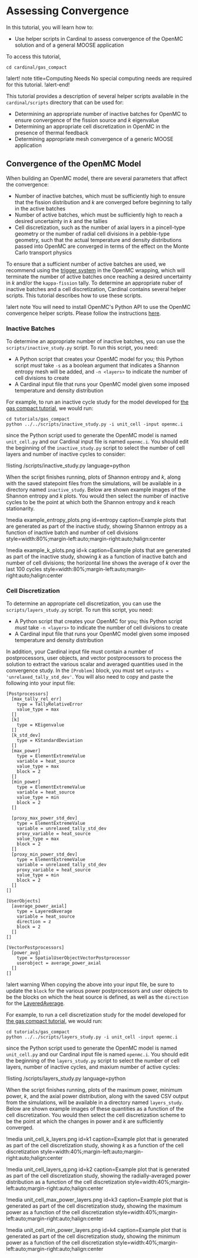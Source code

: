 # Assessing Convergence

In this tutorial, you will learn how to:

- Use helper scripts in Cardinal to assess convergence of the OpenMC solution
  and of a general MOOSE application

To access this tutorial,

```
cd cardinal/gas_compact
```

!alert! note title=Computing Needs
No special computing needs are required for this tutorial.
!alert-end!

This tutorial provides a description of several helper scripts
available in the `cardinal/scripts` directory that can be used for:

- Determining an appropriate number of inactive batches for OpenMC to ensure
  convergence of the fission source and $k$ eigenvalue
- Determining an appropriate cell discretization in OpenMC in the presence
   of thermal feedback
- Determining appropriate mesh convergence of a generic MOOSE application

## Convergence of the OpenMC Model

When building an OpenMC model, there are several parameters that affect
the convergence:

- Number of inactive batches, which must be sufficiently high to ensure
  that the fission distribution and $k$ are converged before beginning
  to tally in the active batches
- Number of active batches, which must be sufficiently high to reach a
  desired uncertainty in $k$ and the tallies
- Cell discretization, such as the number of axial layers in a pincell-type
  geometry or the number of radial cell divisions in a pebble-type geometry,
  such that the actual temperature and density distributions passed into
  OpenMC are converged in terms of the effect on the Monte Carlo transport physics

To ensure that a sufficient number of active batches are used, we recommend
using the [trigger system](https://cardinal.cels.anl.gov/source/problems/OpenMCCellAverageProblem.html)
in the OpenMC wrapping, which will terminate the number of active batches once
reaching a desired uncertainty in $k$ and/or the `kappa-fission` tally. To
determine an appropriate nuber of inactive batches and a cell discretization,
Cardinal contains several helper scripts. This tutorial describes how to use
these scripts.

!alert note
You will need to install OpenMC's Python API to use the OpenMC convergence
helper scripts. Please follow the instructions [here](https://docs.openmc.org/en/stable/usersguide/install.html#installing-python-api).

### Inactive Batches

To determine an appropriate number of inactive batches, you can use the
`scripts/inactive_study.py` script. To run this script, you need:

- A Python script that creates your OpenMC model for you; this Python
  script *must* take `-s` as a boolean argument that indicates a Shannon
  entropy mesh will be added, and `-n <layers>` to indicate the number
  of cell divisions to create
- A Cardinal input file that runs your OpenMC model given some imposed
  temperature and density distribution

For example, to run an inactive cycle study for the model developed
for [the gas compact tutorial](https://cardinal.cels.anl.gov/tutorials/gas_compact.html),
we would run:

```
cd tutorials/gas_compact
python ../../scripts/inactive_study.py -i unit_cell -input openmc.i
```

since the Python script used to generate the OpenMC model is named
`unit_cell.py` and our Cardinal input file is named `openmc.i`. You should edit
the beginning of the `inactive_study.py` script to select the number
of cell layers and number of inactive cycles to consider:

!listing /scripts/inactive_study.py language=python

When the script finishes running, plots of Shannon entropy and $k$, along
with the saved statepoint files from the simulations, will be available
in a directory named `inactive_study`. Below are shown example images of
the Shannon entropy and $k$ plots. You would then select the number of
inactive cycles to be the point at which both the Shannon entropy and $k$
reach stationarity.

!media example_entropy_plots.png
  id=entropy
  caption=Example plots that are generated as part of the inactive study, showing Shannon entropy as a function of inactive batch and number of cell divisions
  style=width:80%;margin-left:auto;margin-right:auto;halign:center

!media example_k_plots.png
  id=k
  caption=Example plots that are generated as part of the inactive study, showing $k$ as a function of inactive batch and number of cell divisions; the horizontal line shows the average of $k$ over the last 100 cycles
  style=width:80%;margin-left:auto;margin-right:auto;halign:center

### Cell Discretization

To determine an appropriate cell discretization, you can use the
`scripts/layers_study.py` script. To run this script, you need:

- A Python script that creates your OpenMC for you; this Python script
  *must* take `-n <layers>` to indicate the number of cell divisions
  to create
- A Cardinal input file that runs your OpenMC model given some imposed
  temperature and density distribution

In addition, your Cardinal input file must contain a number of postprocessors,
user objects, and vector postprocessors to process the solution to extract
the various scalar and averaged quantities used in the convergence study.
In the `[Problem]` block, you must set `outputs = 'unrelaxed_tally_std_dev'`.
You will also need to copy and paste the following into your input file:

```
[Postprocessors]
  [max_tally_rel_err]
    type = TallyRelativeError
    value_type = max
  []
  [k]
    type = KEigenvalue
  []
  [k_std_dev]
    type = KStandardDeviation
  []
  [max_power]
    type = ElementExtremeValue
    variable = heat_source
    value_type = max
    block = 2
  []
  [min_power]
    type = ElementExtremeValue
    variable = heat_source
    value_type = min
    block = 2
  []

  [proxy_max_power_std_dev]
    type = ElementExtremeValue
    variable = unrelaxed_tally_std_dev
    proxy_variable = heat_source
    value_type = max
    block = 2
  []
  [proxy_min_power_std_dev]
    type = ElementExtremeValue
    variable = unrelaxed_tally_std_dev
    proxy_variable = heat_source
    value_type = min
    block = 2
  []
[]

[UserObjects]
  [average_power_axial]
    type = LayeredAverage
    variable = heat_source
    direction = z
    block = 2
  []
[]

[VectorPostprocessors]
  [power_avg]
    type = SpatialUserObjectVectorPostprocessor
    userobject = average_power_axial
  []
[]
```

!alert warning
When copying the above into your input file, be sure to update the `block` for the
various power postprocessors and user objects
to be the blocks on which the heat source is defined, as well as the `direction`
for the [LayeredAverage](https://mooseframework.inl.gov/source/userobject/LayeredAverage.html).

For example, to run a cell discretization study for the model developed
for [the gas compact tutorial](https://cardinal.cels.anl.gov/tutorials/gas_compact.html),
we would run:

```
cd tutorials/gas_compact
python ../../scripts/layers_study.py -i unit_cell -input openmc.i
```

since the Python script used to generate the OpenMC model is named
`unit_cell.py` and our Cardinal input file is named `openmc.i`. You should edit
the beginning of the `layers_study.py` script to select the number
of cell layers, number of inactive cycles, and maxium number of active cycles:

!listing /scripts/layers_study.py language=python

When the script finishes running, plots of the maximum power, minimum power,
$k$, and the axial power distribution, along with the saved CSV output from
the simulations, will be available in a directory named `layers_study`. Below
are shown example images of these quantities as a function of the cell
discretization. You would then select the cell discretization scheme to be the
point at which the changes in power and $k$ are sufficiently converged.

!media unit_cell_k_layers.png
  id=k1
  caption=Example plot that is generated as part of the cell discretization study, showing $k$ as a function of the cell discretization
  style=width:40%;margin-left:auto;margin-right:auto;halign:center

!media unit_cell_layers_q.png
  id=k2
  caption=Example plot that is generated as part of the cell discretization study, showing the radially-averaged power distribution as a function of the cell discretization
  style=width:40%;margin-left:auto;margin-right:auto;halign:center

!media unit_cell_max_power_layers.png
  id=k3
  caption=Example plot that is generated as part of the cell discretization study, showing the maximum power as a function of the cell discretization
  style=width:40%;margin-left:auto;margin-right:auto;halign:center

!media unit_cell_min_power_layers.png
  id=k4
  caption=Example plot that is generated as part of the cell discretization study, showing the minimum power as a function of the cell discretization
  style=width:40%;margin-left:auto;margin-right:auto;halign:center
